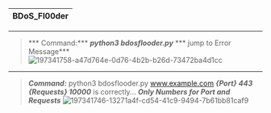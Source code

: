 |BDoS_Fl00der|
|---|
---
> *** Command:*** ***python3 bdosflooder.py*** 
> *** jump to Error Message***
![197341758-a47d764e-0d76-4b2b-b26d-73472ba4d1cc](https://user-images.githubusercontent.com/109308073/201525566-4a57260b-c5e5-413b-9822-3405bec10643.jpg)
---
> ***Command:*** python3 bdosflooder.py www.example.com 
> ***{Port} 443*** ***{Requests} 10000*** is correctly...
> ***Only Numbers for Port and Requests***
![197341746-13271a4f-cd54-41c9-9494-7b61bb81caf9](https://user-images.githubusercontent.com/109308073/201525569-2ef69a82-ad37-40d6-ac3c-b210669ebca7.jpg)

